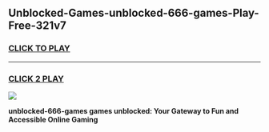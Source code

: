 
## Unblocked-Games-unblocked-666-games-Play-Free-321v7
<h3>
<a href="https://premium76.site?title=unblocked-666-games&ref=18A1">CLICK TO PLAY</a></h3>
<hr>

<h3>
<a href="https://premium76.site?title=unblocked-666-games&ref=18A1">CLICK 2 PLAY</a>
  
</h3>

<a href="https://premium76.site?title=unblocked-666-games&ref=18A1"><img src="https://clearcache.store/games.png"></a>


**unblocked-666-games games unblocked: Your Gateway to Fun and Accessible Online Gaming**
